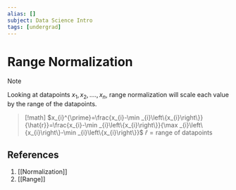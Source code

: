 ```yaml
---
alias: []
subject: Data Science Intro
tags: [undergrad]
---
```

# Range Normalization

> [!note]
> Looking at datapoints $x_1, x_2,....,x_n$, range normalization will scale each value by the range of the datapoints.

> [!math]
> $x_{i}^{\prime}=\frac{x_{i}-\min _{i}\left\{x_{i}\right\}}{\hat{r}}=\frac{x_{i}-\min _{i}\left\{x_{i}\right\}}{\max _{i}\left\{x_{i}\right\}-\min _{i}\left\{x_{i}\right\}}$
> $\hat{r} = \text{range of datapoints}$

## References
1. [[Normalization]]
2. [[Range]]